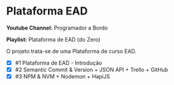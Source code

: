 # **Plataforma EAD**

**Youtube Channel:** Programador a Bordo

**Playlist:** Plataforma de EAD (do Zero)

O projeto trata-se de uma Plataforma de curso EAD.

- [x] #1 Plataforma de EAD - Introdução
- [x] #2 Semantic Commit & Version + JSON API + Trello + GitHub
- [x] #3 NPM & NVM + Nodemon + HapiJS